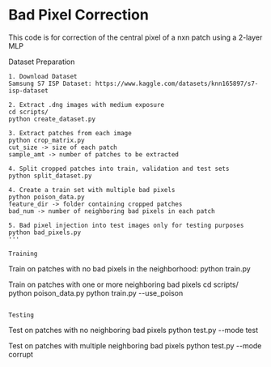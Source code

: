 # Bad Pixel Correction

This code is for correction of the central pixel of a nxn patch using a 2-layer MLP

Dataset Preparation
```
1. Download Dataset
Samsung S7 ISP Dataset: https://www.kaggle.com/datasets/knn165897/s7-isp-dataset

2. Extract .dng images with medium exposure
cd scripts/
python create_dataset.py

3. Extract patches from each image
python crop_matrix.py
cut_size -> size of each patch
sample_amt -> number of patches to be extracted 

4. Split cropped patches into train, validation and test sets
python split_dataset.py 

4. Create a train set with multiple bad pixels
python poison_data.py
feature_dir -> folder containing cropped patches
bad_num -> number of neighboring bad pixels in each patch

5. Bad pixel injection into test images only for testing purposes
python bad_pixels.py
'''

Training
```
Train on patches with no bad pixels in the neighborhood:
python train.py

Train on patches with one or more neighboring bad pixels
cd scripts/
python poison_data.py
python train.py --use_poison
```

Testing
```
Test on patches with no neighboring bad pixels
python test.py --mode test

Test on patches with multiple neighboring bad pixels
python test.py --mode corrupt
```